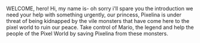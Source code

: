 WELCOME, hero! 
Hi, my name is- oh sorry i'll spare you the introduction we need your help with something urgently, our princess, Pixelina is under threat of being kidnapped by the vile monsters that have come here to the pixel world to ruin our peace.
Take control of Mario, the legend and help the people of the Pixel World by saving Pixelina from these monsters.
